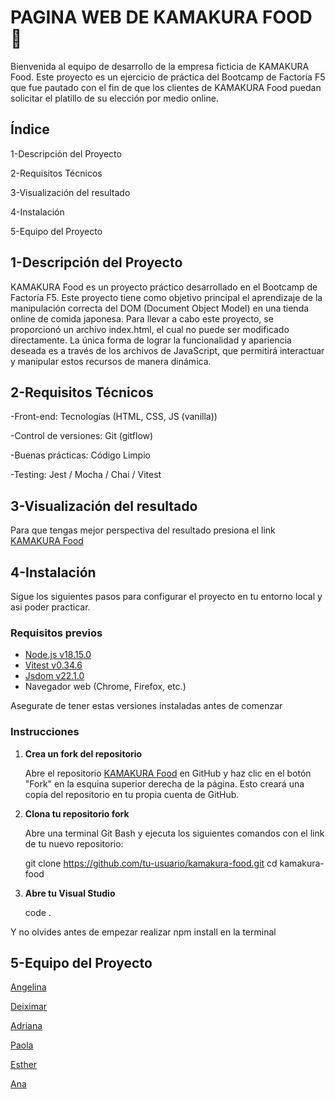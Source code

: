 # PAGINA WEB DE KAMAKURA FOOD 🍜

Bienvenida al equipo de desarrollo  de la empresa ficticia de KAMAKURA Food. Este proyecto es un ejercicio de práctica del Bootcamp de Factoría F5 que fue pautado con el fin de que los clientes de KAMAKURA Food puedan solicitar el platillo de su elección por medio online.

## Índice

1-Descripción del Proyecto

2-Requisitos Técnicos

3-Visualización del resultado

4-Instalación

5-Equipo del Proyecto


## 1-Descripción del Proyecto

KAMAKURA Food es un proyecto práctico desarrollado en el Bootcamp de Factoría F5. Este proyecto tiene como objetivo principal el aprendizaje de la manipulación correcta del DOM (Document Object Model) en una tienda online de comida japonesa. Para llevar a cabo este proyecto, se proporcionó un archivo index.html, el cual no puede ser modificado directamente. La única forma de lograr la funcionalidad y apariencia deseada es a través de los archivos de JavaScript, que permitirá interactuar y manipular estos recursos de manera dinámica.

## 2-Requisitos Técnicos

-Front-end: Tecnologías (HTML, CSS, JS (vanilla))


-Control de versiones: Git (gitflow)


-Buenas prácticas: Código Limpio


-Testing: Jest / Mocha / Chai / Vitest



## 3-Visualización del resultado

Para que tengas mejor perspectiva del resultado presiona el link
[KAMAKURA Food](https://github.com/FemCoders/js-kamakura-food/assets/73828751/3a7a8a48-8f50-4c14-92c6-34a8eebbdcde)

## 4-Instalación

Sigue los siguientes pasos para configurar el proyecto en tu entorno local y asi poder practicar. 

### Requisitos previos

- [Node.js v18.15.0](https://nodejs.org/en/blog/release/v18.15.0/)
- [Vitest v0.34.6](https://github.com/vitestco/vitest/releases/tag/v0.34.6)
- [Jsdom v22.1.0](https://github.com/jsdom/jsdom/releases/tag/22.1.0)
- Navegador web (Chrome, Firefox, etc.)

Asegurate de tener estas versiones instaladas antes de comenzar

### Instrucciones

1. **Crea un fork del repositorio**

   Abre el repositorio [KAMAKURA Food](https://github.com/Deiximar/kamakura-food) en GitHub y haz clic en el botón "Fork" en la esquina superior derecha de la página. Esto creará una copia del repositorio en tu propia cuenta de GitHub.

2. **Clona tu repositorio fork**

   Abre una terminal Git Bash y ejecuta los siguientes comandos con el link de tu nuevo repositorio:

   git clone https://github.com/tu-usuario/kamakura-food.git
   cd kamakura-food

3. **Abre tu Visual Studio**

   code .

Y no olvides antes de empezar realizar  npm install en la terminal

## 5-Equipo del Proyecto

[Angelina](https://github.com/Angelinabassano)

[Deiximar](https://github.com/Deiximar)

[Adriana](https://github.com/limonadaweb)

[Paola](https://github.com/Paola077)

[Esther](https://github.com/Fire-Fairy84)

[Ana](https://github.com/tursdlc)
